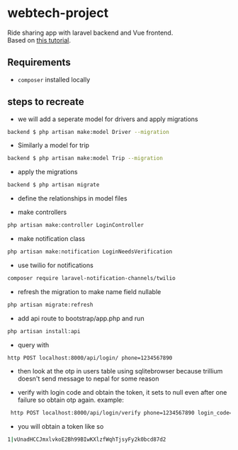 # webtech-project
Ride sharing app with laravel backend and Vue frontend. \
Based on [this tutorial](https://www.youtube.com/watch?v=iFOEU6YNBzw).

## Requirements
- `composer` installed locally

## steps to recreate

- we will add a seperate model for drivers and apply migrations
```bash
backend $ php artisan make:model Driver --migration
```
- Similarly a model for trip 
```bash
backend $ php artisan make:model Trip --migration
```
- apply the migrations
```bash
backend $ php artisan migrate
```
- define the relationships in model files

- make controllers
```bash
php artisan make:controller LoginController
```
- make notification class
```bash
php artisan make:notification LoginNeedsVerification
```

- use twilio for notifications
```bash
composer require laravel-notification-channels/twilio
```
- refresh the migration to make name field nullable
```bash
php artisan migrate:refresh
```

- add api route to bootstrap/app.php and run
```bash
php artisan install:api
```

- query with
```bash
http POST localhost:8000/api/login/ phone=1234567890
```

- then look at the otp in users table using sqlitebrowser because trillium doesn't send message to nepal for some reason

- verify with login code and obtain the token, it sets to null even after one failure so obtain otp again. example:
```bash
 http POST localhost:8000/api/login/verify phone=1234567890 login_code=60823
 ```

- you will obtain a token like so 
```bash
1|vUnadHCCJmxlvkoE2Bh99BIwKXlzfWqhTjsyFy2k0bcd87d2
```
